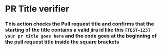 # PR Title verifier

### This action checks the Pull request title and confirms that the starting of the title contains a valid jira id like this `[TEST-123] your pr title goes here` and the code goes at the beginning of the pull request title inside the square brackets
